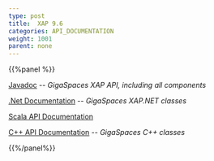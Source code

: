 ```yaml
---
type: post
title:  XAP 9.6
categories: API_DOCUMENTATION
weight: 1001
parent: none
---
```


{{%panel  %}}

[Javadoc](http://www.gigaspaces.com/docs/JavaDoc9.6/index.html) -- _GigaSpaces XAP API, including all components_

[.Net Documentation](http://www.gigaspaces.com/docs/dotnetdocs9.6) -- _GigaSpaces XAP.NET classes_

[Scala API Documentation](http://www.gigaspaces.com/docs/scaladocs9.6)

[C+\+ API Documentation](http://www.gigaspaces.com/docs/cppdocs9.6) -- _GigaSpaces C+\+ classes_

{{%/panel%}}
